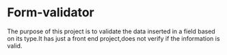 # Form-validator
The purpose of this project is to validate the data inserted in a field based on its type.It has just a front end project,does not verify if the information is valid.
